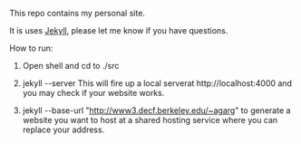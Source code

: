 This repo contains my personal site.

It is uses [Jekyll](https://github.com/mojombo/jekyll), please let me know if you have questions.


How to run:
1. Open shell and cd to ./src

2.  jekyll --server
This will fire up a local serverat http://localhost:4000 and you may check if your website works.

3. jekyll --base-url "http://www3.decf.berkeley.edu/~agarg"
to generate a website you want to host at a shared hosting service where you can replace your address.
